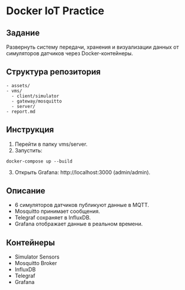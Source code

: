 # Docker IoT Practice

## Задание
Развернуть систему передачи, хранения и визуализации данных от симуляторов датчиков через Docker-контейнеры.

## Структура репозитория
```
- assets/
- vms/
  - client/simulator
  - gateway/mosquitto
  - server/
- report.md
```

## Инструкция
1. Перейти в папку vms/server.
2. Запустить:
```
docker-compose up --build
```
3. Открыть Grafana: http://localhost:3000 (admin/admin).

## Описание
- 6 симуляторов датчиков публикуют данные в MQTT.
- Mosquitto принимает сообщения.
- Telegraf сохраняет в InfluxDB.
- Grafana отображает данные в реальном времени.

## Контейнеры
- Simulator Sensors
- Mosquitto Broker
- InfluxDB
- Telegraf
- Grafana

